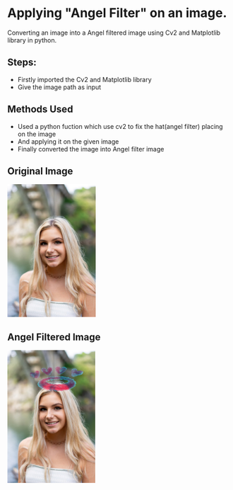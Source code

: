 # Applying "Angel Filter" on an image.

Converting an image into a Angel filtered image using Cv2 and Matplotlib library in python.

## Steps:
* Firstly imported the Cv2 and Matplotlib library 
* Give the image path as input

## Methods Used
* Used a python fuction which use cv2 to fix the hat(angel filter) placing on the image
* And applying it on the given image
* Finally converted the image into Angel filter image


## Original Image
<img src="Images/Image.jpg" height="300px">

## Angel Filtered Image
<img src="Images/Angel Filtered Image.png" height="300px">


